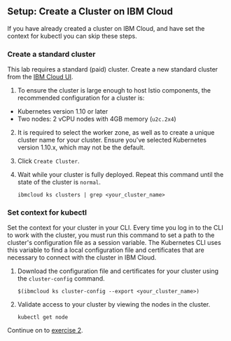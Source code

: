## Setup: Create a Cluster on IBM Cloud
If you have already created a cluster on IBM Cloud, and have set the context for kubectl you can skip these steps.

### Create a standard cluster
This lab requires a standard (paid) cluster. Create a new standard cluster from the [IBM Cloud UI](https://cloud.ibm.com/containers-kubernetes/catalog/cluster/create).

1. To ensure the cluster is large enough to host Istio
components, the recommended configuration for a cluster is:
  - Kubernetes version 1.10 or later
  - Two nodes: 2 vCPU nodes with 4GB memory (`u2c.2x4`)

2. It is required to select the worker zone, as well as to create a unique cluster name for your cluster. Ensure you've selected Kubernetes version 1.10.x, which may not be the default.

3. Click `Create Cluster`.

4. Wait while your cluster is fully deployed. Repeat this command until the state of the cluster is `normal`.

    ```
    ibmcloud ks clusters | grep <your_cluster_name>
    ```

### Set context for kubectl
Set the context for your cluster in your CLI. Every time you log in to the CLI to work with the cluster, you must run this command to set a path to the cluster's configuration file as a session variable. The Kubernetes CLI uses this variable to find a local configuration file and certificates that are necessary to connect with the cluster in IBM Cloud.

1. Download the configuration file and certificates for your cluster using the `cluster-config` command.

    ```shell
    $(ibmcloud ks cluster-config --export <your_cluster_name>)
    ```

2. Validate access to your cluster by viewing the nodes in the cluster.

    ```shell
    kubectl get node
    ```



Continue on to [exercise 2](../exercise-2/README.md).
